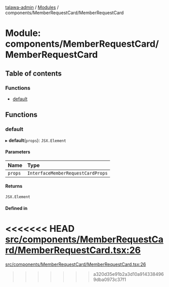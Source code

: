 [talawa-admin](../README.md) / [Modules](../modules.md) / components/MemberRequestCard/MemberRequestCard

# Module: components/MemberRequestCard/MemberRequestCard

## Table of contents

### Functions

- [default](components_MemberRequestCard_MemberRequestCard.md#default)

## Functions

### default

▸ **default**(`props`): `JSX.Element`

#### Parameters

| Name | Type |
| :------ | :------ |
| `props` | `InterfaceMemberRequestCardProps` |

#### Returns

`JSX.Element`

#### Defined in

<<<<<<< HEAD
[src/components/MemberRequestCard/MemberRequestCard.tsx:26](https://github.com/PalisadoesFoundation/talawa-admin/blob/12d9229/src/components/MemberRequestCard/MemberRequestCard.tsx#L26)
=======
[src/components/MemberRequestCard/MemberRequestCard.tsx:26](https://github.com/PalisadoesFoundation/talawa-admin/blob/b619a0d/src/components/MemberRequestCard/MemberRequestCard.tsx#L26)
>>>>>>> a320d35e91b2a3d10a9143384969dba0973c37f1
